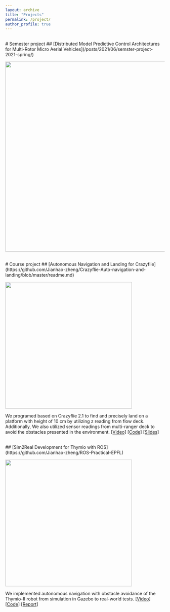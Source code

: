 ```yaml
---
layout: archive
title: "Projects"
permalink: /project/
author_profile: true
---
```


<!-- {% if author.googlescholar %}
  You can also find my articles on <u><a href="{{author.googlescholar}}">my Google Scholar profile</a>.</u>
{% endif %}

{% include base_path %}

{% for post in site.publications reversed %}
  {% include archive-single.html %}
{% endfor %} -->

<br/>
# Semester project
## [Distributed Model Predictive Control Architectures for Multi-Rotor Micro Aerial Vehicles](/posts/2021/06/semster-project-2021-spring/)
<p float='left'>
	<img src="https://jianhao-zheng.github.io/images/SP1.png" width="600"/> 
</p>

<br/>
# Course project
## [Autonomous Navigation and Landing for Crazyflie](https://github.com/Jianhao-zheng/Crazyflie-Auto-navigation-and-landing/blob/master/readme.md)
<p float='left'>
	<img src="https://jianhao-zheng.github.io/images/crazy_flie.png" width="400"/> 
</p>

We programed based on Crazyflie 2.1 to find and precisely land on a platform with height of 10 cm by utilizing z reading from flow deck. Additionally, We also utilized sensor readings from multi-ranger deck to avoid the obstacles presented in the environment.
[[Video](https://youtu.be/RP4-SlhOIUk)] [[Code](https://github.com/Jianhao-zheng/Crazyflie-Auto-navigation-and-landing)] [[Slides](https://drive.google.com/file/d/1vY_UMflVXOcUSOASHkGHsSTXCBmwrVhK/preview)]

<br/>
## [Sim2Real Development for Thymio with ROS](https://github.com/Jianhao-zheng/ROS-Practical-EPFL)
<p float='left'>
	<img src="https://jianhao-zheng.github.io/images/ROS.png" width="400"/> 
</p>

We implemented autonomous navigation with obstacle avoidance of the Thymio-II robot from simulation in Gazebo to real-world tests.
[[Video](https://go.epfl.ch/ros_basics_final_2021)] [[Code](https://github.com/Jianhao-zheng/ROS-Practical-EPFL)] [[Report](https://github.com/Jianhao-zheng/ROS-Practical-EPFL/blob/master/ROS_Basics_Report_21Spring.pdf)]